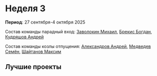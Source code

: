 # Неделя 3
**Период**: 27 сентября-4 октября 2025  

Состав команды парадный вход: [Заволокин Михаил](https://github.com/Sunder32), [Брекис Богдан](https://github.com/BrekisBog), [Кудряшов Андрей](https://github.com/Delta200513)

Состав команды козлы отпущения: [Александров Андрей](https://github.com/Freez0n), [Медведев Семён](https://github.com/Levington), [Шайтанов Максим](https://github.com/404) 

## Лучшие проекты

